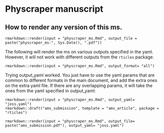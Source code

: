 # Physcraper manuscript

## How to render any version of this ms.

```
rmarkdown::render(input = "physcraper_ms.Rmd", output_file = paste("physcraper_ms-", Sys.Date(), ".pdf"))
```
The following will render the ms on various outputs specified in the yaml. However, it will not work with different outputs from the `rticles` package.

```
rmarkdown::render(input = "physcraper_ms.Rmd", output_format= "all")
```

Trying output_yaml worked. You just have to use the yaml params that are common to different formats in the main document, and add the extra ones on the extra yaml file. If there are any overlapping params, it will take the ones from the yaml specified in output_yaml:

```
rmarkdown::render(input = "physcraper_ms.Rmd", output_yaml= "joss.yaml")
rmarkdown::draft("ams_submission", template = "ams_article", package = "rticles")

rmarkdown::render(input = "physcraper_ms.Rmd", output_file= paste("ams_submission.pdf"), output_yaml= "joss.yaml")
```

